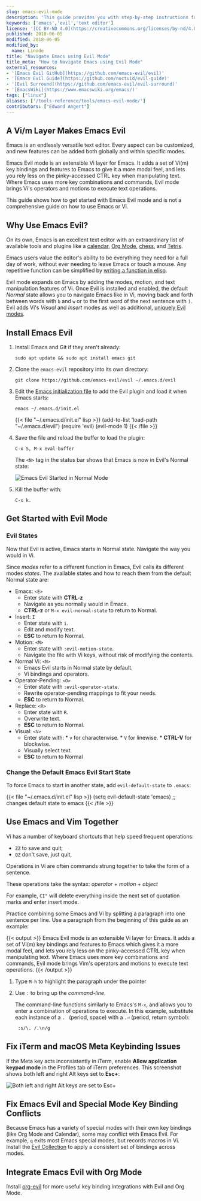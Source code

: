 ```yaml
---
slug: emacs-evil-mode
description: 'This guide provides you with step-by-step instructions for navigating Emacs, a very popular and endlessly versatile text editor, using it''s infamous Evil Mode.'
keywords: ['emacs','evil','text editor']
license: '[CC BY-ND 4.0](https://creativecommons.org/licenses/by-nd/4.0)'
published: 2018-06-05
modified: 2018-06-05
modified_by:
  name: Linode
title: "Navigate Emacs using Evil Mode"
title_meta: "How to Navigate Emacs using Evil Mode"
external_resources:
- '[Emacs Evil GitHub](https://github.com/emacs-evil/evil)'
- '[Emacs Evil Guide](https://github.com/noctuid/evil-guide)'
- '[Evil Surround](https://github.com/emacs-evil/evil-surround)'
- '[EmacsWiki](https://www.emacswiki.org/emacs/)'
tags: ["linux"]
aliases: ['/tools-reference/tools/emacs-evil-mode/']
contributors: ["Edward Angert"]
---
```


## A Vi/m Layer Makes Emacs Evil

Emacs is an endlessly versatile text editor. Every aspect can be customized, and new features can be added both globally and within specific modes.

Emacs Evil mode is an extensible Vi layer for Emacs. It adds a set of Vi(m) key bindings and features to Emacs to give it a more modal feel, and lets you rely less on the pinky-accessed CTRL key when manipulating text. Where Emacs uses more key combinations and commands, Evil mode brings Vi's operators and motions to execute text operations.

This guide shows how to get started with Emacs Evil mode and is not a comprehensive guide on how to use Emacs or Vi.

## Why Use Emacs Evil?

On its own, Emacs is an excellent text editor with an extraordinary list of available tools and plugins like a [calendar](https://www.emacswiki.org/emacs/CalendarMode), [Org Mode](https://orgmode.org/), [chess](https://www.emacswiki.org/emacs/ChessMode), and [Tetris](https://www.emacswiki.org/emacs/TetrisMode).

Emacs users value the editor's ability to be everything they need for a full day of work, without ever needing to leave Emacs or touch a mouse. Any repetitive function can be simplified by [writing a function in elisp](https://www.gnu.org/software/emacs/manual/html_node/elisp/Defining-Functions.html).

Evil mode expands on Emacs by adding the modes, motion, and text manipulation features of Vi. Once Evil is installed and enabled, the default *Normal* state allows you to navigate Emacs like in Vi, moving back and forth between words with `b` and `w` or to the first word of the next sentence with `)`. Evil adds Vi's *Visual* and *Insert* modes as well as additional, [uniquely Evil modes](#evil-states).

## Install Emacs Evil

1.  Install Emacs and Git if they aren't already:

        sudo apt update && sudo apt install emacs git

2.  Clone the `emacs-evil` repository into its own directory:

        git clone https://github.com/emacs-evil/evil ~/.emacs.d/evil

3.  Edit the [Emacs initialization file](https://www.gnu.org/software/emacs/manual/html_node/emacs/Init-File.html) to add the Evil plugin and load it when Emacs starts:

        emacs ~/.emacs.d/init.el

    {{< file "~/.emacs.d/init.el" lisp >}}
(add-to-list 'load-path "~/.emacs.d/evil")
(require 'evil)
(evil-mode 1)
{{< /file >}}

4.  Save the file and reload the buffer to load the plugin:

        C-x S, M-x eval-buffer

    The `<N>` tag in the status bar shows that Emacs is now in Evil's Normal state:

    ![Emacs Evil Started in Normal Mode](evil-mode-enabled.png "Emacs Evil Started in Normal Mode")

5.  Kill the buffer with:

        C-x k.

## Get Started with Evil Mode

### Evil States

Now that Evil is active, Emacs starts in Normal state. Navigate the way you would in Vi.

Since *modes* refer to a different function in Emacs, Evil calls its different modes *states*. The available states and how to reach them from the default Normal state are:

* Emacs: `<E>`
    * Enter state with **CTRL-z**
    * Navigate as you normally would in Emacs.
    * **CTRL-z** or `M-x evil-normal-state` to return to Normal.
* Insert: `I`
    * Enter state with `i`.
    * Edit and modify text.
    * **ESC** to return to Normal.
* Motion: `<M>`
    * Enter state with `:evil-motion-state`.
    * Navigate the file with Vi keys, without risk of modifying the contents.
* Normal Vi: `<N>`
    * Emacs Evil starts in Normal state by default.
    * Vi bindings and operators.
* Operator-Pending: `<O>`
    * Enter state with `:evil-operator-state`.
    * Rewrite operator-pending mappings to fit your needs.
    * **ESC** to return to Normal.
* Replace: `<R>`
    * Enter state with `R`.
    * Overwrite text.
    * **ESC** to return to Normal.
* Visual: `<V>`
    * Enter state with:
            * `v` for characterwise.
            * `V` for linewise.
            * **CTRL-V** for blockwise.
    * Visually select text.
    * **ESC** to return to Normal

### Change the Default Emacs Evil Start State

To force Emacs to start in another state, add `evil-default-state` to `.emacs`:

{{< file "~/.emacs.d/init.el" lisp >}}
(setq evil-default-state 'emacs) ;; changes default state to emacs
{{< /file >}}

## Use Emacs and Vim Together

Vi has a number of keyboard shortcuts that help speed frequent operations:

* `ZZ` to save and quit;
* `QZ` don't save, just quit,

Operations in Vi are often commands strung together to take the form of a sentence.

These operations take the syntax: *operator* + *motion* + *object*

For example, `CI"` will delete everything inside the next set of quotation marks and enter insert mode.

Practice combining some Emacs and Vi by splitting a paragraph into one sentence per line. Use a paragraph from the beginning of this guide as an example:

{{< output >}}
Emacs Evil mode is an extensible Vi layer for Emacs. It adds a set of Vi(m) key bindings and features to Emacs which gives it a more modal feel, and lets you rely less on the pinky-accessed CTRL key when manipulating text. Where Emacs uses more key combinations and commands, Evil mode brings Vim's operators and motions to execute text operations.
{{< /output >}}

1. Type `M-h` to highlight the paragraph under the pointer

1. Use `:` to bring up the *command-line*.

    The command-line functions similarly to Emacs's `M-x`, and allows you to enter a combination of operations to execute. In this example, substitute each instance of a `. ` (period, space) with a `.⏎` (period, return symbol):

        :s/\. /.\n/g

## Fix iTerm and macOS Meta Keybinding Issues

If the Meta key acts inconsistently in iTerm, enable **Allow application keypad mode** in the Profiles tab of iTerm preferences. This screenshot shows both left and right Alt keys set to **Esc+**:

![Both left and right Alt keys are set to Esc+](iterm-option-key-behavior.png "Both left and right Alt keys are set to Esc+")

## Fix Emacs Evil and Special Mode Key Binding Conflicts

Because Emacs has a variety of special modes with their own key bindings (like Org Mode and Calendar), some may conflict with Emacs Evil. For example, `q` exits most Emacs special modes, but records macros in Vi. Install the [Evil Collection](https://github.com/emacs-evil/evil-collection) to apply a consistent set of bindings across modes.

## Integrate Emacs Evil with Org Mode

Install [org-evil](https://github.com/GuiltyDolphin/org-evil) for more useful key binding integrations with Evil and Org Mode.
